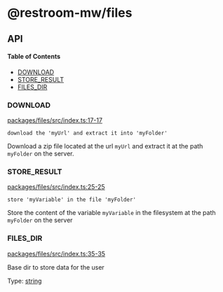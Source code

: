 # @restroom-mw/files

## API

<!-- Generated by documentation.js. Update this documentation by updating the source code. -->

#### Table of Contents

*   [DOWNLOAD](#download)
*   [STORE_RESULT](#store_result)
*   [FILES_DIR](#files_dir)

### DOWNLOAD

[packages/files/src/index.ts:17-17](https://github.com/dyne/restroom-mw/blob/fa95735ca50c7ee972a0a3eafca5d756733565f9/packages/files/src/index.ts#L17-L17 "Source code on GitHub")

`download the 'myUrl' and extract it into 'myFolder'`

Download a zip file located at the url `myUrl` and extract it at the path
`myFolder` on the server.

### STORE_RESULT

[packages/files/src/index.ts:25-25](https://github.com/dyne/restroom-mw/blob/fa95735ca50c7ee972a0a3eafca5d756733565f9/packages/files/src/index.ts#L25-L25 "Source code on GitHub")

`store 'myVariable' in the file 'myFolder'`

Store the content of the variable `myVariable` in the filesystem at the path
`myFolder` on the server

### FILES_DIR

[packages/files/src/index.ts:35-35](https://github.com/dyne/restroom-mw/blob/fa95735ca50c7ee972a0a3eafca5d756733565f9/packages/files/src/index.ts#L35-L35 "Source code on GitHub")

Base dir to store data for the user

Type: [string](https://developer.mozilla.org/docs/Web/JavaScript/Reference/Global_Objects/String)
